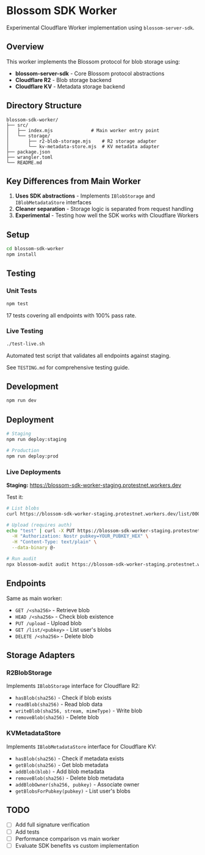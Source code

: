 # Blossom SDK Worker

Experimental Cloudflare Worker implementation using `blossom-server-sdk`.

## Overview

This worker implements the Blossom protocol for blob storage using:
- **blossom-server-sdk** - Core Blossom protocol abstractions
- **Cloudflare R2** - Blob storage backend
- **Cloudflare KV** - Metadata storage backend

## Directory Structure

```
blossom-sdk-worker/
├── src/
│   ├── index.mjs              # Main worker entry point
│   └── storage/
│       ├── r2-blob-storage.mjs    # R2 storage adapter
│       └── kv-metadata-store.mjs  # KV metadata adapter
├── package.json
├── wrangler.toml
└── README.md
```

## Key Differences from Main Worker

1. **Uses SDK abstractions** - Implements `IBlobStorage` and `IBlobMetadataStore` interfaces
2. **Cleaner separation** - Storage logic is separated from request handling
3. **Experimental** - Testing how well the SDK works with Cloudflare Workers

## Setup

```bash
cd blossom-sdk-worker
npm install
```

## Testing

### Unit Tests
```bash
npm test
```
17 tests covering all endpoints with 100% pass rate.

### Live Testing
```bash
./test-live.sh
```
Automated test script that validates all endpoints against staging.

See `TESTING.md` for comprehensive testing guide.

## Development

```bash
npm run dev
```

## Deployment

```bash
# Staging
npm run deploy:staging

# Production
npm run deploy:prod
```

### Live Deployments

**Staging:** https://blossom-sdk-worker-staging.protestnet.workers.dev

Test it:
```bash
# List blobs
curl https://blossom-sdk-worker-staging.protestnet.workers.dev/list/0000000000000000000000000000000000000000000000000000000000000000

# Upload (requires auth)
echo "test" | curl -X PUT https://blossom-sdk-worker-staging.protestnet.workers.dev/upload \
  -H "Authorization: Nostr pubkey=YOUR_PUBKEY_HEX" \
  -H "Content-Type: text/plain" \
  --data-binary @-

# Run audit
npx blossom-audit audit https://blossom-sdk-worker-staging.protestnet.workers.dev bitcoin
```

## Endpoints

Same as main worker:
- `GET /<sha256>` - Retrieve blob
- `HEAD /<sha256>` - Check blob existence
- `PUT /upload` - Upload blob
- `GET /list/<pubkey>` - List user's blobs
- `DELETE /<sha256>` - Delete blob

## Storage Adapters

### R2BlobStorage
Implements `IBlobStorage` interface for Cloudflare R2:
- `hasBlob(sha256)` - Check if blob exists
- `readBlob(sha256)` - Read blob data
- `writeBlob(sha256, stream, mimeType)` - Write blob
- `removeBlob(sha256)` - Delete blob

### KVMetadataStore
Implements `IBlobMetadataStore` interface for Cloudflare KV:
- `hasBlob(sha256)` - Check if metadata exists
- `getBlob(sha256)` - Get blob metadata
- `addBlob(blob)` - Add blob metadata
- `removeBlob(sha256)` - Delete blob metadata
- `addBlobOwner(sha256, pubkey)` - Associate owner
- `getBlobsForPubkey(pubkey)` - List user's blobs

## TODO

- [ ] Add full signature verification
- [ ] Add tests
- [ ] Performance comparison vs main worker
- [ ] Evaluate SDK benefits vs custom implementation
